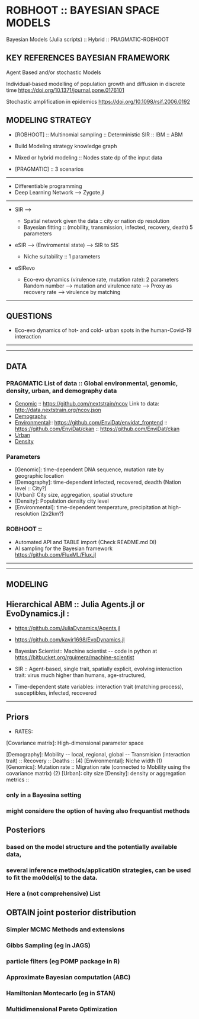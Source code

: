    # ROBHOOT :: BAYESIAN SPACE MODELS

Bayesian Models (Julia scripts) :: Hybrid :: PRAGMATIC-ROBHOOT

## KEY REFERENCES BAYESIAN FRAMEWORK

Agent Based and/or stochastic Models

Individual-based modelling of population growth and diffusion in discrete time 
https://doi.org/10.1371/journal.pone.0176101

Stochastic amplification in epidemics
https://doi.org/10.1098/rsif.2006.0192


## MODELING STRATEGY

* [ROBHOOT] :: Multinomial sampling :: Deterministic SIR :: IBM :: ABM 

* Build Modeling strategy knowledge graph
* Mixed or hybrid modeling :: Nodes state dp of the input data


* [PRAGMATIC] :: 3 scenarios

_____________________________________

* Differentiable programming
* Deep Learning Network --> Zygote.jl
_____________________________________


* SIR --> 
  * Spatial network given the data :: city or nation dp resolution 
  * Bayesian fitting :: (mobility, transmission, infected, recovery, death) 5 parameters

* eSIR --> (Enviromental state) --> SIR to SIS 
  * Niche suitability :: 1 parameters

* eSIRevo 
  * Eco-evo dynamics (virulence rate, mutation rate): 2 parameters 
    Random number -->  mutation and virulence rate --> Proxy as recovery rate --> virulence by matching

__________________________________________________________________________________
## QUESTIONS 
* Eco-evo dynamics of hot- and cold- urban spots in the human-Covid-19 interaction
__________________________________________________________________________________


_______________________________________________________________________
## DATA
### PRAGMATIC List of data :: Global environmental, genomic, density, urban, and demography data

* [Genomic](https://www.gisaid.org/epiflu-applications/next-hcov-19-app/) :: https://github.com/nextstrain/ncov Link to data: http://data.nextstrain.org/ncov.json  
* [Demography](https://covid2019-api.herokuapp.com/v2/current) 
* [Environmental](https://envidatrepo.wsl.ch/uploads/chelsa/):: https://github.com/EnviDat/envidat_frontend :: https://github.com/EnviDat/ckan :: https://github.com/EnviDat/ckan 
* [Urban](https://millionneighborhoods.org/#2.45/25.19/23.79)
* [Density](https://sedac.ciesin.columbia.edu/data/set/gpw-v4-population-density-rev11)

### Parameters
* [Genomic]: time-dependent DNA sequence, mutation rate by geographic location
* [Demography]: time-dependent infected, recovered, deadth (Nation level :: City?)
* [Urban]: City size, aggregation, spatial structure
* [Density]: Population density city level 
* [Environmental]: time-dependent temperature, precipitation at high-resolution (2x2km?)


### ROBHOOT :: 
* Automated API and TABLE import (Check README.md DI)
* AI sampling for the Bayesian framework https://github.com/FluxML/Flux.jl
_____________________________________________________________________

__________________________________________________________________________________________________________________________________
## MODELING
## Hierarchical ABM :: Julia Agents.jl or EvoDynamics.jl :

* https://github.com/JuliaDynamics/Agents.jl
* https://github.com/kavir1698/EvoDynamics.jl

* Bayesian Scientist:: Machine scientist -- code in python at https://bitbucket.org/rguimera/machine-scientist  

* SIR :: Agent-based, single trait, spatially explicit, evolving interaction trait: virus much higher than humans, age-structured,  
* Time-dependent state variables: interaction trait (matching process), susceptibles, infected, recovered
__________________________________________________________________________________________________________________________________


## Priors 

* RATES: 

[Covariance matrix]: High-dimensional parameter space

[Demography]: Mobility -- local, regional, global -- Transmision (interaction trait) :: Recovery :: Deaths :: (4)
[Environmental]: Niche width (1)
[Genomics]: Mutation rate :: Migration rate (connected to Mobility using the covariance matrix) (2) 
[Urban]: city size
[Density]: density or aggregation metrics :: 


### only in a Bayesina setting
### might considere the option of having also frequantist methods

## Posteriors 

### based on the model structure and the potentially available data,
### several inference methods/applicati0n strategies, can be used to fit the mo0del(s) to the data.
### Here a (not comprehensive) List

## OBTAIN joint posterior distribution

### Simpler MCMC Methods and extensions
### Gibbs Sampling (eg in JAGS)
### particle filters (eg POMP package in R)
### Approximate Bayesian computation (ABC)
### Hamiltonian Montecarlo (eg in STAN)
### Multidimensional Pareto Optimization

